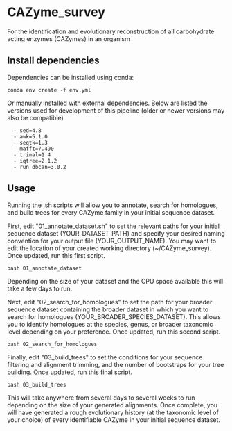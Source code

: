 # CAZyme_survey
For the identification and evolutionary reconstruction of all carbohydrate acting enzymes (CAZymes) in an organism

## Install dependencies
Dependencies can be installed using conda:

`conda env create -f env.yml`

Or manually installed with external dependencies. Below are listed the versions used for development of this pipeline (older or newer versions may also be compatible)

```
  - sed=4.8
  - awk=5.1.0
  - seqtk=1.3
  - mafft=7.490
  - trimal=1.4
  - iqtree=2.1.2
  - run_dbcan=3.0.2
```

## Usage

Running the .sh scripts will allow you to annotate, search for homologues, and build trees for every CAZyme family in your initial sequence dataset.

First, edit "01_annotate_dataset.sh" to set the relevant paths for your initial sequence dataset (YOUR_DATASET_PATH) and specify your desired naming convention for your output file (YOUR_OUTPUT_NAME). You may want to edit the location of your created working directory (~/CAZyme_survey). Once updated, run this first script. 

` bash 01_annotate_dataset `

Depending on the size of your dataset and the CPU space available this will take a few days to run. 

Next, edit "02_search_for_homologues" to set the path for your broader sequence dataset containing the broader dataset in which you want to search for homologues (YOUR_BROADER_SPECIES_DATASET). This allows you to identify homologues at the species, genus, or broader taxonomic level depending on your preference. Once updated, run this second script. 

` bash 02_search_for_homologues `

Finally, edit "03_build_trees" to set the conditions for your sequence filtering and alignment trimming, and the number of bootstraps for your tree building. Once updated, run this final script.

` bash 03_build_trees `

This will take anywhere from several days to several weeks to run depending on the size of your generated alignments. Once complete, you will have generated a rough evolutionary history (at the taxonomic level of your choice) of every identifiable CAZyme in your initial sequence dataset. 

